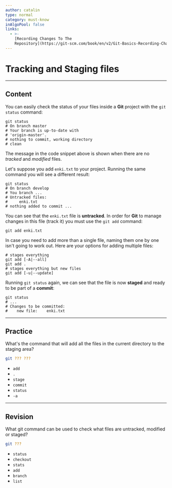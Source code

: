 ```yaml
---
author: catalin
type: normal
category: must-know
inAlgoPool: false
links:
  - >-
    [Recording Changes To The
    Repository](https://git-scm.com/book/en/v2/Git-Basics-Recording-Changes-to-the-Repository){website}
---
```


# Tracking and Staging files


---

## Content

You can easily check the status of your files inside a **Git** project with the `git status` command:

```plain-text
git status
# On branch master
# Your branch is up-to-date with
# 'origin-master'.
# nothing to commit, working directory
# clean
```

The message in the code snippet above is shown when there are no *tracked* and *modified* files.

Let's suppose you add `enki.txt` to your project. Running the same command you will see a different result: 

```plain-text
git status
# On branch develop
# You branch ...
# Untracked files:
#     enki.txt
# nothing added to commit ...
```

You can see that the `enki.txt` file is **untracked**. In order for **Git** to manage changes in this file (track it) you must use the `git add` command:

```plain-text
git add enki.txt
```

In case you need to add more than a single file, naming them one by one isn't going to work out. Here are your options for adding multiple files:

```plain-text
# stages everything
git add [-A|--all]
git add .
# stages everything but new files
git add [-u|--update]
```

Running `git status` again, we can see that the file is now **staged** and ready to be part of a **commit**:

```plain-text
git status
# ...
# Changes to be committed:
#    new file:    enki.txt

```


---

## Practice

What's the command that will add all the files in the current directory to the staging area?

```bash
git ??? ???
```

- `add`
- `.`
- `stage`
- `commit`
- `status`
- `-a`


---

## Revision

What git command can be used to check what files are untracked, modified or staged?

```bash
git ???
```

- `status`
- `checkout`
- `stats`
- `add`
- `branch`
- `list`
 

